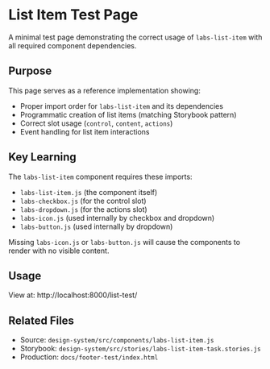 # List Item Test Page

A minimal test page demonstrating the correct usage of `labs-list-item` with all required component dependencies.

## Purpose

This page serves as a reference implementation showing:
- Proper import order for `labs-list-item` and its dependencies
- Programmatic creation of list items (matching Storybook pattern)
- Correct slot usage (`control`, `content`, `actions`)
- Event handling for list item interactions

## Key Learning

The `labs-list-item` component requires these imports:
- `labs-list-item.js` (the component itself)
- `labs-checkbox.js` (for the control slot)
- `labs-dropdown.js` (for the actions slot)
- `labs-icon.js` (used internally by checkbox and dropdown)
- `labs-button.js` (used internally by dropdown)

Missing `labs-icon.js` or `labs-button.js` will cause the components to render with no visible content.

## Usage

View at: http://localhost:8000/list-test/

## Related Files

- Source: `design-system/src/components/labs-list-item.js`
- Storybook: `design-system/src/stories/labs-list-item-task.stories.js`
- Production: `docs/footer-test/index.html`
